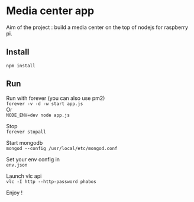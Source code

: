 # Media center app

Aim of the project : build a media center on the top of nodejs for raspberry pi.

## Install
````npm install````

## Run
Run with forever (you can also use pm2)    
````forever -v -d -w start app.js````    
Or    
````NODE_ENV=dev node app.js````    

Stop    
````forever stopall````

Start mongodb    
````mongod --config /usr/local/etc/mongod.conf````

Set your env config in    
``env.json``

Launch vlc api    
````vlc -I http --http-password phabos````
    
Enjoy !
